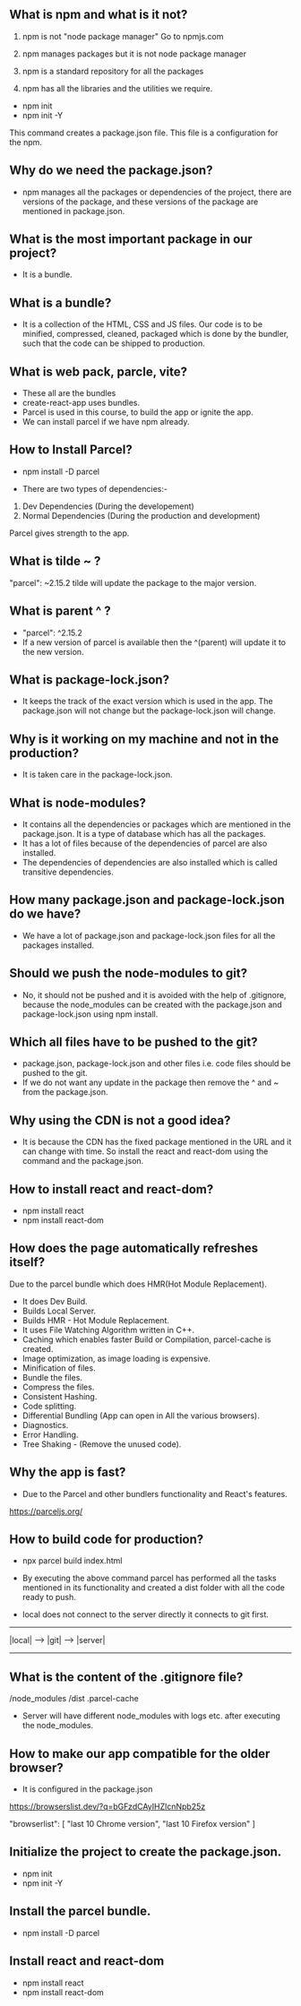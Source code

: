## What is npm and what is it not?
1. npm is not "node package manager"
   Go to npmjs.com

2. npm manages packages but it is not node package manager 

3. npm is a standard repository for all the packages 

4. npm has all the libraries and the utilities we require.

-  npm init 
-  npm init -Y

This command creates a package.json file. This file is a configuration for the npm.

## Why do we need the package.json?
- npm manages all the packages or dependencies of the project, there are versions of the package, and these versions of the package are mentioned in package.json.

## What is the most important package in our project?
- It is a bundle.

## What is a bundle?
- It is a collection of the HTML, CSS and JS files. Our code is to be minified, compressed, cleaned, packaged which is done by the bundler, such that the code can be shipped to production. 

## What is web pack, parcle, vite?
- These all are the bundles
- create-react-app uses bundles.
- Parcel is used in this course, to build the app or ignite the app.
- We can install parcel if we have npm already.

## How to Install Parcel?
-  npm install -D parcel

- There are two types of dependencies:-
1. Dev Dependencies (During the developement)
2. Normal Dependencies (During the production and development)

Parcel gives strength to the app.

## What is tilde ~ ?
"parcel": ~2.15.2 
tilde will update the package to the major version.

## What is parent ^ ?
- "parcel": ^2.15.2 
- If a new version of parcel is available then the ^(parent) will update it to the new version.

## What is package-lock.json?
- It keeps the track of the exact version which is used in the app. The package.json will not change but the package-lock.json will change.

## Why is it working on my machine and not in the production?
- It is taken care in the package-lock.json.

## What is node-modules?
- It contains all the dependencies or packages which are mentioned in the package.json. It is a type of database which has all the packages.
- It has a lot of files because of the dependencies of parcel are also installed.
- The dependencies of dependencies are also installed which is called transitive dependencies.

## How many package.json and package-lock.json do we have?
- We have a lot of package.json and package-lock.json files for all the packages installed.

## Should we push the node-modules to git?
- No, it should not be pushed and it is avoided with the help of .gitignore, because the node_modules can be created with the package.json and package-lock.json using npm install.

## Which all files have to be pushed to the git?
- package.json, package-lock.json and other files i.e. code files should be pushed to the git.
- If we do not want any update in the package then remove the ^ and ~ from the package.json.

## Why using the CDN is not a good idea?
- It is because the CDN has the fixed package mentioned in the URL and it can change with time. So install the react and react-dom using the command and the package.json.

## How to install react and react-dom?
- npm install react
- npm install react-dom

## How does the page automatically refreshes itself?
Due to the parcel bundle which does HMR(Hot Module Replacement).
- It does Dev Build.
- Builds Local Server.
- Builds HMR - Hot Module Replacement.
- It uses File Watching Algorithm written in C++.
- Caching which enables faster Build or Compilation, parcel-cache is created.
- Image optimization, as image loading is expensive.
- Minification of files.
- Bundle the files.
- Compress the files.
- Consistent Hashing.
- Code splitting.
- Differential Bundling (App can open in All the various browsers).
- Diagnostics.
- Error Handling.
- Tree Shaking - (Remove the unused code).

## Why the app is fast?
- Due to the Parcel and other bundlers functionality and React's features.

https://parceljs.org/

## How to build code for production?
- npx parcel build index.html

- By executing the above command parcel has performed all the tasks mentioned
in its functionality and created a dist folder with all the code ready to push.

- local does not connect to the server directly it connects to git first.

 -----            ---           ------
|local|   -->    |git|  -->    |server|
 -----            ---           ------

## What is the content of the .gitignore file?
/node_modules
/dist
.parcel-cache

- Server will have different node_modules with logs etc. after executing the node_modules.

## How to make our app compatible for the older browser?
- It is configured in the package.json 

https://browserslist.dev/?q=bGFzdCAyIHZlcnNpb25z
 
"browserlist": [
   "last 10 Chrome version",
   "last 10 Firefox version"
]

## Initialize the project to create the package.json.
- npm init 
- npm init -Y

## Install the parcel bundle.
- npm install -D parcel

## Install react and react-dom
- npm install react
- npm install react-dom
